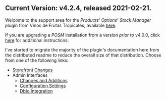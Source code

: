 ## Current Version: v4.2.4, released 2021-02-21.

Welcome to the support area for the _Products' Options' Stock Manager_ plugin from Vinos de Frutas Tropicales, available [here](https://vinosdefrutastropicales.com/index.php?main_page=product_info&cPath=2_7&products_id=46).

If you are upgrading a _POSM_ installation from a version _prior to_ v4.0.0, click [here](./pages/upgrading_to_posm_400.md) for additional instructions.

I've started to migrate the majority of the plugin's documentation here from the distributed readme to reduce the overall size of that distribution.  Choose from one of the following links:

- [Storefront Changes](./pages/storefront_interfaces.md)
- Admin Interfaces
  - [Changes and Additions](./pages/admin_interfaces.md)
  - [Configuration Settings](./pages/configuration.md)
  - [DbIo Integration](./pages/dbio.md)

